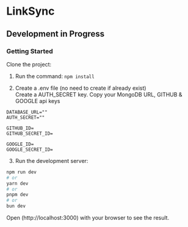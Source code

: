 # LinkSync

## Development in Progress

### Getting Started

Clone the project:

1. Run the command:
```npm install```

2. Create a .env file (no need to create if already exist)
   <br />
   Create a AUTH_SECRET key. Copy your MongoDB URL, GITHUB & GOOGLE api keys
```
DATABASE_URL=""
AUTH_SECRET=""

GITHUB_ID=
GITHUB_SECRET_ID=

GOOGLE_ID=
GOOGLE_SECRET_ID=
```

3. Run the development server:

```bash
npm run dev
# or
yarn dev
# or
pnpm dev
# or
bun dev
```

Open (http://localhost:3000) with your browser to see the result.
